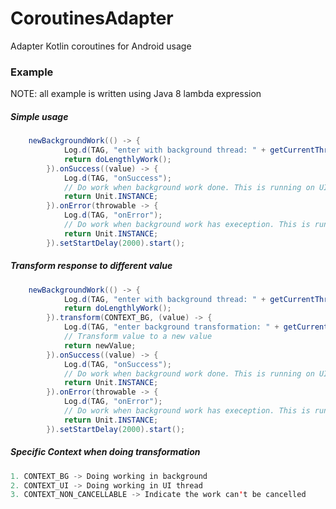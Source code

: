 # CoroutinesAdapter
Adapter Kotlin coroutines for Android usage


### Example

NOTE: all example is written using Java 8 lambda expression

##### Simple usage
```Java
    newBackgroundWork(() -> {
            Log.d(TAG, "enter with background thread: " + getCurrentThreadName());
            return doLengthlyWork();
        }).onSuccess((value) -> {
            Log.d(TAG, "onSuccess");
            // Do work when background work done. This is running on UI thread
            return Unit.INSTANCE;
        }).onError(throwable -> {
            Log.d(TAG, "onError");
            // Do work when background work has exeception. This is running on UI thread
            return Unit.INSTANCE;
        }).setStartDelay(2000).start();
```

##### Transform response to different value

```Java
    newBackgroundWork(() -> {
            Log.d(TAG, "enter with background thread: " + getCurrentThreadName());
            return doLengthlyWork();
        }).transform(CONTEXT_BG, (value) -> {
            Log.d(TAG, "enter background transformation: " + getCurrentThreadName());
            // Transform value to a new value
            return newValue;
        }).onSuccess((value) -> {
            Log.d(TAG, "onSuccess");
            // Do work when background work done. This is running on UI thread
            return Unit.INSTANCE;
        }).onError(throwable -> {
            Log.d(TAG, "onError");
            // Do work when background work has exeception. This is running on UI thread
            return Unit.INSTANCE;
        }).setStartDelay(2000).start();
```

##### Specific Context when doing transformation
```Java
1. CONTEXT_BG -> Doing working in background
2. CONTEXT_UI -> Doing working in UI thread
3. CONTEXT_NON_CANCELLABLE -> Indicate the work can't be cancelled
```